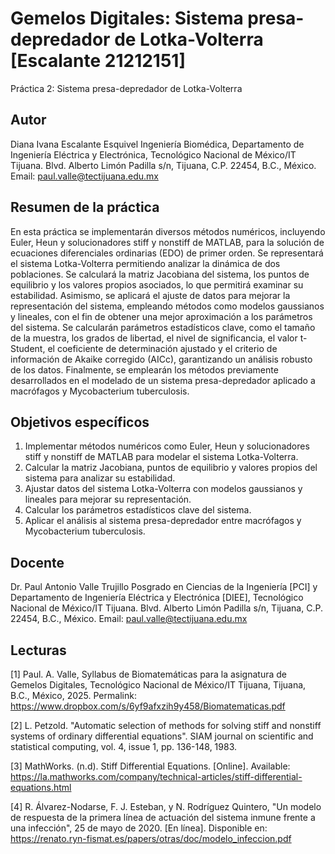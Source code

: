# Gemelos Digitales: Sistema presa-depredador de Lotka-Volterra [Escalante 21212151]
Práctica 2: Sistema presa-depredador de Lotka-Volterra

## Autor
Diana Ivana Escalante Esquivel
Ingeniería Biomédica, Departamento de Ingeniería Eléctrica y Electrónica, Tecnológico Nacional de México/IT Tijuana. Blvd. Alberto Limón Padilla s/n, Tijuana, C.P. 22454, B.C., México. Email: paul.valle@tectijuana.edu.mx

## Resumen de la práctica
En esta práctica se implementarán diversos métodos numéricos, incluyendo Euler, Heun y solucionadores stiff y nonstiff de MATLAB, para la solución de ecuaciones diferenciales ordinarias (EDO) de primer orden. Se representará el sistema Lotka-Volterra permitiendo analizar la dinámica de dos poblaciones. Se calculará la matriz Jacobiana del sistema, los puntos de equilibrio y los valores propios asociados, lo que permitirá examinar su estabilidad. Asimismo, se aplicará el ajuste de datos para mejorar la representación del sistema, empleando métodos como modelos gaussianos y lineales, con el fin de obtener una mejor aproximación a los parámetros del sistema. Se calcularán parámetros estadísticos clave, como el tamaño de la muestra, los grados de libertad, el nivel de significancia, el valor t-Student, el coeficiente de determinación ajustado y el criterio de información de Akaike corregido (AICc), garantizando un análisis robusto de los datos. Finalmente, se emplearán los métodos previamente desarrollados en el modelado de un sistema presa-depredador aplicado a macrófagos y Mycobacterium tuberculosis.

## Objetivos específicos
1. Implementar métodos numéricos como Euler, Heun y solucionadores stiff y nonstiff de MATLAB para modelar el sistema Lotka-Volterra.
2. Calcular la matriz Jacobiana, puntos de equilibrio y valores propios del sistema para analizar su estabilidad.
3. Ajustar datos del sistema Lotka-Volterra con modelos gaussianos y lineales para mejorar su representación.
4. Calcular los parámetros estadísticos clave del sistema.
5. Aplicar el análisis al sistema presa-depredador entre macrófagos y Mycobacterium tuberculosis.

## Docente
Dr. Paul Antonio Valle Trujillo
Posgrado en Ciencias de la Ingeniería [PCI] y Departamento de Ingeniería Eléctrica y Electrónica [DIEE], Tecnológico Nacional de México/IT Tijuana. Blvd. Alberto Limón Padilla s/n, Tijuana, C.P. 22454, B.C., México. Email: paul.valle@tectijuana.edu.mx

## Lecturas
[1] Paul. A. Valle, Syllabus de Biomatemáticas para la asignatura de Gemelos Digitales, Tecnológico Nacional de México/IT Tijuana, Tijuana, B.C., México, 2025. Permalink: https://www.dropbox.com/s/6yf9afxzih9y458/Biomatematicas.pdf

[2] L. Petzold. "Automatic selection of methods for solving stiff and nonstiff systems of ordinary differential equations". SIAM journal on scientific and statistical computing, vol. 4, issue 1, pp. 136-148, 1983.

[3] MathWorks. (n.d). Stiff Differential Equations. [Online]. Available: https://la.mathworks.com/company/technical-articles/stiff-differential-equations.html

[4] R. Álvarez-Nodarse, F. J. Esteban, y N. Rodríguez Quintero, "Un modelo de respuesta de la primera línea de actuación del sistema inmune frente a una infección", 25 de mayo de 2020. [En línea]. Disponible en: https://renato.ryn-fismat.es/papers/otras/doc/modelo_infeccion.pdf
